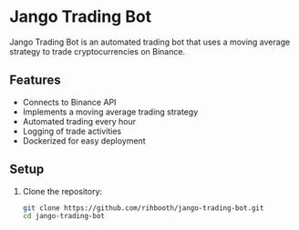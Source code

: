 # Jango Trading Bot

Jango Trading Bot is an automated trading bot that uses a moving average strategy to trade cryptocurrencies on Binance.

## Features

- Connects to Binance API
- Implements a moving average trading strategy
- Automated trading every hour
- Logging of trade activities
- Dockerized for easy deployment

## Setup

1. Clone the repository:
   ```bash
   git clone https://github.com/rihbooth/jango-trading-bot.git
   cd jango-trading-bot